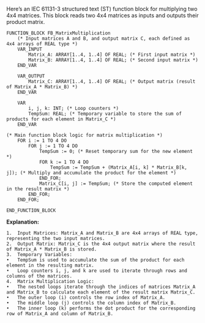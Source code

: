 Here’s an IEC 61131-3 structured text (ST) function block for multiplying two 4x4 matrices. This block reads two 4x4 matrices as inputs and outputs their product matrix.

```
FUNCTION_BLOCK FB_MatrixMultiplication
    (* Input matrices A and B, and output matrix C, each defined as 4x4 arrays of REAL type *)
    VAR_INPUT
        Matrix_A: ARRAY[1..4, 1..4] OF REAL; (* First input matrix *)
        Matrix_B: ARRAY[1..4, 1..4] OF REAL; (* Second input matrix *)
    END_VAR

    VAR_OUTPUT
        Matrix_C: ARRAY[1..4, 1..4] OF REAL; (* Output matrix (result of Matrix_A * Matrix_B) *)
    END_VAR

    VAR
        i, j, k: INT; (* Loop counters *)
        TempSum: REAL; (* Temporary variable to store the sum of products for each element in Matrix_C *)
    END_VAR

(* Main function block logic for matrix multiplication *)
    FOR i := 1 TO 4 DO
        FOR j := 1 TO 4 DO
            TempSum := 0; (* Reset temporary sum for the new element *)
            FOR k := 1 TO 4 DO
                TempSum := TempSum + (Matrix_A[i, k] * Matrix_B[k, j]); (* Multiply and accumulate the product for the element *)
            END_FOR;
            Matrix_C[i, j] := TempSum; (* Store the computed element in the result matrix *)
        END_FOR;
    END_FOR;

END_FUNCTION_BLOCK
```
**Explanation:**

	1.	Input Matrices: Matrix_A and Matrix_B are 4x4 arrays of REAL type, representing the two input matrices.
	2.	Output Matrix: Matrix_C is the 4x4 output matrix where the result of Matrix_A * Matrix_B is stored.
	3.	Temporary Variables:
	•	TempSum is used to accumulate the sum of the product for each element in the resulting matrix.
	•	Loop counters i, j, and k are used to iterate through rows and columns of the matrices.
	4.	Matrix Multiplication Logic:
	•	The nested loops iterate through the indices of matrices Matrix_A and Matrix_B to calculate each element of the result matrix Matrix_C.
	•	The outer loop (i) controls the row index of Matrix_A.
	•	The middle loop (j) controls the column index of Matrix_B.
	•	The inner loop (k) performs the dot product for the corresponding row of Matrix_A and column of Matrix_B.

